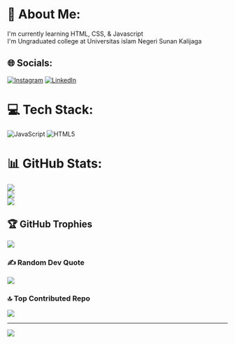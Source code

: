 # 💫 About Me:
I'm currently learning HTML, CSS, & Javascript<br>I'm Ungraduated college at Universitas islam Negeri Sunan Kalijaga


## 🌐 Socials:
[![Instagram](https://img.shields.io/badge/Instagram-%23E4405F.svg?logo=Instagram&logoColor=white)](https://instagram.com/irvanprima_) [![LinkedIn](https://img.shields.io/badge/LinkedIn-%230077B5.svg?logo=linkedin&logoColor=white)](https://linkedin.com/in/Irvanprimaprasetyo) 

# 💻 Tech Stack:
![JavaScript](https://img.shields.io/badge/javascript-%23323330.svg?style=for-the-badge&logo=javascript&logoColor=%23F7DF1E) ![HTML5](https://img.shields.io/badge/html5-%23E34F26.svg?style=for-the-badge&logo=html5&logoColor=white)
# 📊 GitHub Stats:
![](https://github-readme-stats.vercel.app/api?username=irvanprima&theme=tokyonight&hide_border=false&include_all_commits=false&count_private=false)<br/>
![](https://github-readme-streak-stats.herokuapp.com/?user=irvanprima&theme=tokyonight&hide_border=false)<br/>
![](https://github-readme-stats.vercel.app/api/top-langs/?username=irvanprima&theme=tokyonight&hide_border=false&include_all_commits=false&count_private=false&layout=compact)

## 🏆 GitHub Trophies
![](https://github-profile-trophy.vercel.app/?username=irvanprima&theme=onedark&no-frame=false&no-bg=true&margin-w=4)

### ✍️ Random Dev Quote
![](https://quotes-github-readme.vercel.app/api?type=horizontal&theme=radical)

### 🔝 Top Contributed Repo
![](https://github-contributor-stats.vercel.app/api?username=irvanprima&limit=5&theme=dark&combine_all_yearly_contributions=true)

---
[![](https://visitcount.itsvg.in/api?id=irvanprima&icon=1&color=0)](https://visitcount.itsvg.in)

<!-- Proudly created with GPRM ( https://gprm.itsvg.in ) -->
